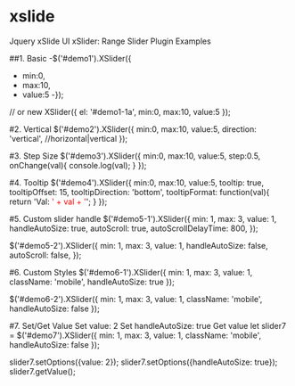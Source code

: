 # xslide
Jquery xSlide UI
xSlider: Range Slider Plugin Examples

##1. Basic
-$('#demo1').XSlider({
-    min:0,
-    max:10,
-    value:5
-});

// or
new XSlider({
    el: '#demo1-1a',
    min:0,
    max:10,
    value:5
});

#2. Vertical
$('#demo2').XSlider({
    min:0,
    max:10,
    value:5,
    direction: 'vertical', //horizontal|vertical
});

#3. Step Size
$('#demo3').XSlider({
    min:0,
    max:10,
    value:5,
    step:0.5,
    onChange(val){
        console.log(val);
    }
});

#4. Tooltip
$('#demo4').XSlider({
    min:0,
    max:10,
    value:5,
    tooltip: true,
    tooltipOffset: 15,
    tooltipDirection: 'bottom',
    tooltipFormat: function(val){
        return 'Val: <span style="color:red">' + val + '</span>';
    }
});

#5. Custom slider handle
$('#demo5-1').XSlider({
    min: 1,
    max: 3,
    value: 1,
    handleAutoSize: true,
    autoScroll: true,
    autoScrollDelayTime: 800,
});

$('#demo5-2').XSlider({
    min: 1,
    max: 3,
    value: 1,
    handleAutoSize: false,
    autoScroll: false,
});

#6. Custom Styles
$('#demo6-1').XSlider({
    min: 1,
    max: 3,
    value: 1,
    className: 'mobile',
    handleAutoSize: true
});

$('#demo6-2').XSlider({
    min: 1,
    max: 3,
    value: 1,
    className: 'mobile',
    handleAutoSize: false
});

#7. Set/Get Value
Set value: 2  Set handleAutoSize: true  Get value
let slider7 = $('#demo7').XSlider({
    min: 1,
    max: 3,
    value: 1,
    className: 'mobile',
    handleAutoSize: false
});

slider7.setOptions({value: 2});
slider7.setOptions({handleAutoSize: true});
slider7.getValue();
